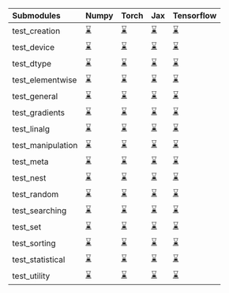 | Submodules        | Numpy                                                                                                                           | Torch                                                                                                                           | Jax                                                                                                                             | Tensorflow                                                                                                                      |
|:------------------|:--------------------------------------------------------------------------------------------------------------------------------|:--------------------------------------------------------------------------------------------------------------------------------|:--------------------------------------------------------------------------------------------------------------------------------|:--------------------------------------------------------------------------------------------------------------------------------|
| test_creation     | <a href="https://github.com/unifyai/ivy/runs/7841477651?check_suite_focus=true" rel="noopener noreferrer" target="_blank">⌛</a> | <a href="https://github.com/unifyai/ivy/runs/7841479908?check_suite_focus=true" rel="noopener noreferrer" target="_blank">⌛</a> | <a href="https://github.com/unifyai/ivy/runs/7841482595?check_suite_focus=true" rel="noopener noreferrer" target="_blank">⌛</a> | <a href="https://github.com/unifyai/ivy/runs/7841485223?check_suite_focus=true" rel="noopener noreferrer" target="_blank">⌛</a> |
| test_device       | <a href="https://github.com/unifyai/ivy/runs/7841477840?check_suite_focus=true" rel="noopener noreferrer" target="_blank">⌛</a> | <a href="https://github.com/unifyai/ivy/runs/7841480095?check_suite_focus=true" rel="noopener noreferrer" target="_blank">⌛</a> | <a href="https://github.com/unifyai/ivy/runs/7841482736?check_suite_focus=true" rel="noopener noreferrer" target="_blank">⌛</a> | <a href="https://github.com/unifyai/ivy/runs/7841485367?check_suite_focus=true" rel="noopener noreferrer" target="_blank">⌛</a> |
| test_dtype        | <a href="https://github.com/unifyai/ivy/runs/7841477956?check_suite_focus=true" rel="noopener noreferrer" target="_blank">⌛</a> | <a href="https://github.com/unifyai/ivy/runs/7841480214?check_suite_focus=true" rel="noopener noreferrer" target="_blank">⌛</a> | <a href="https://github.com/unifyai/ivy/runs/7841482940?check_suite_focus=true" rel="noopener noreferrer" target="_blank">⌛</a> | <a href="https://github.com/unifyai/ivy/runs/7841485492?check_suite_focus=true" rel="noopener noreferrer" target="_blank">⌛</a> |
| test_elementwise  | <a href="https://github.com/unifyai/ivy/runs/7841478071?check_suite_focus=true" rel="noopener noreferrer" target="_blank">⌛</a> | <a href="https://github.com/unifyai/ivy/runs/7841480333?check_suite_focus=true" rel="noopener noreferrer" target="_blank">⌛</a> | <a href="https://github.com/unifyai/ivy/runs/7841483077?check_suite_focus=true" rel="noopener noreferrer" target="_blank">⌛</a> | <a href="https://github.com/unifyai/ivy/runs/7841485634?check_suite_focus=true" rel="noopener noreferrer" target="_blank">⌛</a> |
| test_general      | <a href="https://github.com/unifyai/ivy/runs/7841478172?check_suite_focus=true" rel="noopener noreferrer" target="_blank">⌛</a> | <a href="https://github.com/unifyai/ivy/runs/7841480472?check_suite_focus=true" rel="noopener noreferrer" target="_blank">⌛</a> | <a href="https://github.com/unifyai/ivy/runs/7841483293?check_suite_focus=true" rel="noopener noreferrer" target="_blank">⌛</a> | <a href="https://github.com/unifyai/ivy/runs/7841485765?check_suite_focus=true" rel="noopener noreferrer" target="_blank">⌛</a> |
| test_gradients    | <a href="https://github.com/unifyai/ivy/runs/7841478298?check_suite_focus=true" rel="noopener noreferrer" target="_blank">⌛</a> | <a href="https://github.com/unifyai/ivy/runs/7841480607?check_suite_focus=true" rel="noopener noreferrer" target="_blank">⌛</a> | <a href="https://github.com/unifyai/ivy/runs/7841483461?check_suite_focus=true" rel="noopener noreferrer" target="_blank">⌛</a> | <a href="https://github.com/unifyai/ivy/runs/7841485881?check_suite_focus=true" rel="noopener noreferrer" target="_blank">⌛</a> |
| test_linalg       | <a href="https://github.com/unifyai/ivy/runs/7841478422?check_suite_focus=true" rel="noopener noreferrer" target="_blank">⌛</a> | <a href="https://github.com/unifyai/ivy/runs/7841480756?check_suite_focus=true" rel="noopener noreferrer" target="_blank">⌛</a> | <a href="https://github.com/unifyai/ivy/runs/7841483840?check_suite_focus=true" rel="noopener noreferrer" target="_blank">⌛</a> | <a href="https://github.com/unifyai/ivy/runs/7841485990?check_suite_focus=true" rel="noopener noreferrer" target="_blank">⌛</a> |
| test_manipulation | <a href="https://github.com/unifyai/ivy/runs/7841478551?check_suite_focus=true" rel="noopener noreferrer" target="_blank">⌛</a> | <a href="https://github.com/unifyai/ivy/runs/7841480971?check_suite_focus=true" rel="noopener noreferrer" target="_blank">⌛</a> | <a href="https://github.com/unifyai/ivy/runs/7841484002?check_suite_focus=true" rel="noopener noreferrer" target="_blank">⌛</a> | <a href="https://github.com/unifyai/ivy/runs/7841486106?check_suite_focus=true" rel="noopener noreferrer" target="_blank">⌛</a> |
| test_meta         | <a href="https://github.com/unifyai/ivy/runs/7841478708?check_suite_focus=true" rel="noopener noreferrer" target="_blank">⌛</a> | <a href="https://github.com/unifyai/ivy/runs/7841481193?check_suite_focus=true" rel="noopener noreferrer" target="_blank">⌛</a> | <a href="https://github.com/unifyai/ivy/runs/7841484137?check_suite_focus=true" rel="noopener noreferrer" target="_blank">⌛</a> | <a href="https://github.com/unifyai/ivy/runs/7841486231?check_suite_focus=true" rel="noopener noreferrer" target="_blank">⌛</a> |
| test_nest         | <a href="https://github.com/unifyai/ivy/runs/7841478835?check_suite_focus=true" rel="noopener noreferrer" target="_blank">⌛</a> | <a href="https://github.com/unifyai/ivy/runs/7841481373?check_suite_focus=true" rel="noopener noreferrer" target="_blank">⌛</a> | <a href="https://github.com/unifyai/ivy/runs/7841484280?check_suite_focus=true" rel="noopener noreferrer" target="_blank">⌛</a> | <a href="https://github.com/unifyai/ivy/runs/7841486350?check_suite_focus=true" rel="noopener noreferrer" target="_blank">⌛</a> |
| test_random       | <a href="https://github.com/unifyai/ivy/runs/7841479004?check_suite_focus=true" rel="noopener noreferrer" target="_blank">⌛</a> | <a href="https://github.com/unifyai/ivy/runs/7841481550?check_suite_focus=true" rel="noopener noreferrer" target="_blank">⌛</a> | <a href="https://github.com/unifyai/ivy/runs/7841484390?check_suite_focus=true" rel="noopener noreferrer" target="_blank">⌛</a> | <a href="https://github.com/unifyai/ivy/runs/7841486450?check_suite_focus=true" rel="noopener noreferrer" target="_blank">⌛</a> |
| test_searching    | <a href="https://github.com/unifyai/ivy/runs/7841479150?check_suite_focus=true" rel="noopener noreferrer" target="_blank">⌛</a> | <a href="https://github.com/unifyai/ivy/runs/7841481774?check_suite_focus=true" rel="noopener noreferrer" target="_blank">⌛</a> | <a href="https://github.com/unifyai/ivy/runs/7841484536?check_suite_focus=true" rel="noopener noreferrer" target="_blank">⌛</a> | <a href="https://github.com/unifyai/ivy/runs/7841486585?check_suite_focus=true" rel="noopener noreferrer" target="_blank">⌛</a> |
| test_set          | <a href="https://github.com/unifyai/ivy/runs/7841479304?check_suite_focus=true" rel="noopener noreferrer" target="_blank">⌛</a> | <a href="https://github.com/unifyai/ivy/runs/7841482030?check_suite_focus=true" rel="noopener noreferrer" target="_blank">⌛</a> | <a href="https://github.com/unifyai/ivy/runs/7841484651?check_suite_focus=true" rel="noopener noreferrer" target="_blank">⌛</a> | <a href="https://github.com/unifyai/ivy/runs/7841486735?check_suite_focus=true" rel="noopener noreferrer" target="_blank">⌛</a> |
| test_sorting      | <a href="https://github.com/unifyai/ivy/runs/7841479462?check_suite_focus=true" rel="noopener noreferrer" target="_blank">⌛</a> | <a href="https://github.com/unifyai/ivy/runs/7841482194?check_suite_focus=true" rel="noopener noreferrer" target="_blank">⌛</a> | <a href="https://github.com/unifyai/ivy/runs/7841484776?check_suite_focus=true" rel="noopener noreferrer" target="_blank">⌛</a> | <a href="https://github.com/unifyai/ivy/runs/7841486843?check_suite_focus=true" rel="noopener noreferrer" target="_blank">⌛</a> |
| test_statistical  | <a href="https://github.com/unifyai/ivy/runs/7841479616?check_suite_focus=true" rel="noopener noreferrer" target="_blank">⌛</a> | <a href="https://github.com/unifyai/ivy/runs/7841482308?check_suite_focus=true" rel="noopener noreferrer" target="_blank">⌛</a> | <a href="https://github.com/unifyai/ivy/runs/7841484899?check_suite_focus=true" rel="noopener noreferrer" target="_blank">⌛</a> | <a href="https://github.com/unifyai/ivy/runs/7841486943?check_suite_focus=true" rel="noopener noreferrer" target="_blank">⌛</a> |
| test_utility      | <a href="https://github.com/unifyai/ivy/runs/7841479759?check_suite_focus=true" rel="noopener noreferrer" target="_blank">⌛</a> | <a href="https://github.com/unifyai/ivy/runs/7841482450?check_suite_focus=true" rel="noopener noreferrer" target="_blank">⌛</a> | <a href="https://github.com/unifyai/ivy/runs/7841485070?check_suite_focus=true" rel="noopener noreferrer" target="_blank">⌛</a> | <a href="https://github.com/unifyai/ivy/runs/7841487102?check_suite_focus=true" rel="noopener noreferrer" target="_blank">⌛</a> |